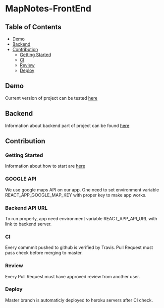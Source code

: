 # MapNotes-FrontEnd

## Table of Contents

- [Demo](#demo)
- [Backend](#backend)
- [Contribution](#contribution)
  - [Getting Started](#getting-started)
  - [CI](#ci)
  - [Review](#review)
  - [Deploy](#deploy)
  
## Demo

Current version of project can be tested [here](https://map-note-frontend.herokuapp.com/)

## Backend

Information about backend part of project can be found [here](https://github.com/Kotwic4/MapNotes-Backend)

## Contribution

### Getting Started

Information about how to start are [here](README-starter.md)

### GOOGLE API

We use google maps API on our app.
One need to set environment variable REACT_APP_GOOGLE_MAP_KEY with proper key to make app works.

### Backend API URL

To run properly, app need environment variable REACT_APP_API_URL with link to backend server.

### CI

Every commmit pushed to github is verified by Travis.
Pull Request must pass check before merging to master.

### Review

Every Pull Request must have approved review from another user.

### Deploy

Master branch is automaticly deployed to heroku servers after CI check.
